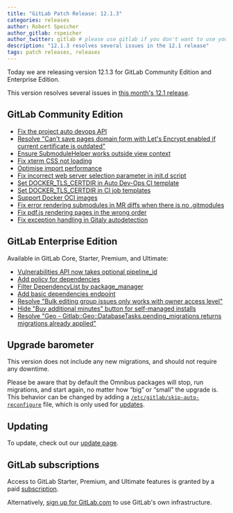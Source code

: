 ```yaml
---
title: "GitLab Patch Release: 12.1.3"
categories: releases
author: Robert Speicher
author_gitlab: rspeicher
author_twitter: gitlab # please use gitlab if you don't want to use your own
description: "12.1.3 resolves several issues in the 12.1 release"
tags: patch releases, releases
---
```


Today we are releasing version 12.1.3 for GitLab Community Edition and Enterprise Edition.

This version resolves several issues in [this month's 12.1
release](/releases/2019/07/22/gitlab-12-1-released/).

## GitLab Community Edition

* [Fix the project auto devops API](https://gitlab.com/gitlab-org/gitlab-ce/merge_requests/30946)
* [Resolve "Can't save pages domain form with Let's Encrypt enabled if current certificate is outdated"](https://gitlab.com/gitlab-org/gitlab-ce/merge_requests/30995)
* [Ensure SubmoduleHelper works outside view context](https://gitlab.com/gitlab-org/gitlab-ce/merge_requests/31005)
* [Fix xterm CSS not loading](https://gitlab.com/gitlab-org/gitlab-ce/merge_requests/31023)
* [Optimise import performance](https://gitlab.com/gitlab-org/gitlab-ce/merge_requests/31045)
* [Fix incorrect web server selection parameter in init.d script](https://gitlab.com/gitlab-org/gitlab-ce/merge_requests/31076)
* [Set DOCKER_TLS_CERTDIR in Auto Dev-Ops CI template](https://gitlab.com/gitlab-org/gitlab-ce/merge_requests/31078)
* [Set DOCKER_TLS_CERTDIR in CI job templates](https://gitlab.com/gitlab-org/gitlab-ce/merge_requests/31080)
* [Support Docker OCI images](https://gitlab.com/gitlab-org/gitlab-ce/merge_requests/31127)
* [Fix error rendering submodules in MR diffs when there is no .gitmodules](https://gitlab.com/gitlab-org/gitlab-ce/merge_requests/31162)
* [Fix pdf.js rendering pages in the wrong order](https://gitlab.com/gitlab-org/gitlab-ce/merge_requests/31222)
* [Fix exception handling in Gitaly autodetection](https://gitlab.com/gitlab-org/gitlab-ce/merge_requests/31285)

## GitLab Enterprise Edition

Available in GitLab Core, Starter, Premium, and Ultimate:

* [Vulnerabilities API now takes optional pipeline_id](https://gitlab.com/gitlab-org/gitlab-ee/merge_requests/14376)
* [Add policy for dependencies](https://gitlab.com/gitlab-org/gitlab-ee/merge_requests/14561)
* [Filter DependencyList by package_manager](https://gitlab.com/gitlab-org/gitlab-ee/merge_requests/14562)
* [Add basic dependencies endpoint](https://gitlab.com/gitlab-org/gitlab-ee/merge_requests/14612)
* [Resolve "Bulk editing group issues only works with owner access level"](https://gitlab.com/gitlab-org/gitlab-ee/merge_requests/14744)
* [Hide "Buy additional minutes" button for self-managed installs](https://gitlab.com/gitlab-org/gitlab-ee/merge_requests/14826)
* [Resolve "Geo - Gitlab::Geo::DatabaseTasks.pending_migrations returns migrations already applied"](https://gitlab.com/gitlab-org/gitlab-ee/merge_requests/14831)

## Upgrade barometer

This version does not include any new migrations, and should not require any
downtime.

Please be aware that by default the Omnibus packages will stop, run migrations,
and start again, no matter how “big” or “small” the upgrade is. This behavior
can be changed by adding a [`/etc/gitlab/skip-auto-reconfigure`](http://docs.gitlab.com/omnibus/update/README.html) file,
which is only used for [updates](https://docs.gitlab.com/omnibus/update/README.html).

## Updating

To update, check out our [update page](/update/).

## GitLab subscriptions

Access to GitLab Starter, Premium, and Ultimate features is granted by a paid [subscription](/pricing/).

Alternatively, [sign up for GitLab.com](https://gitlab.com/users/sign_in)
to use GitLab's own infrastructure.
